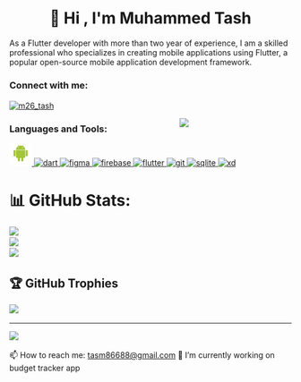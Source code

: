 
<div align = "center">
   <h1>👋 Hi , I'm Muhammed Tash</h1>
</div>



As a Flutter developer with more than two year of experience, I am a skilled professional who specializes in creating mobile applications using Flutter, a popular open-source mobile application development framework.
<div >
<h3 align="left">Connect with me:</h3>
<p align="left">
<a href="https://instagram.com/m26_tash" target="blank"><img align="center" src="https://raw.githubusercontent.com/rahuldkjain/github-profile-readme-generator/master/src/images/icons/Social/instagram.svg" alt="m26_tash" height="30" width="40" /></a>
</p>

   <img align = "right" src = "https://camo.githubusercontent.com/8bf6f6d78abc81fcf9c49f10649423e73ea44bc248e83aaae8759d401c829a84/68747470733a2f2f70687973696373677572756b756c2e66696c65732e776f726470726573732e636f6d2f323031392f30322f6368617261637465722d312e676966" width = "200">

</div>

<h3 align="left">Languages and Tools:</h3>
<p align="left"> <a href="https://developer.android.com" target="_blank" rel="noreferrer"> <img src="https://raw.githubusercontent.com/devicons/devicon/master/icons/android/android-original-wordmark.svg" alt="android" width="40" height="40"/> </a> <a href="https://dart.dev" target="_blank" rel="noreferrer"> <img src="https://www.vectorlogo.zone/logos/dartlang/dartlang-icon.svg" alt="dart" width="40" height="40"/> </a> <a href="https://www.figma.com/" target="_blank" rel="noreferrer"> <img src="https://www.vectorlogo.zone/logos/figma/figma-icon.svg" alt="figma" width="40" height="40"/> </a> <a href="https://firebase.google.com/" target="_blank" rel="noreferrer"> <img src="https://www.vectorlogo.zone/logos/firebase/firebase-icon.svg" alt="firebase" width="40" height="40"/> </a> <a href="https://flutter.dev" target="_blank" rel="noreferrer"> <img src="https://www.vectorlogo.zone/logos/flutterio/flutterio-icon.svg" alt="flutter" width="40" height="40"/> </a> <a href="https://git-scm.com/" target="_blank" rel="noreferrer"> <img src="https://www.vectorlogo.zone/logos/git-scm/git-scm-icon.svg" alt="git" width="40" height="40"/> </a> <a href="https://www.sqlite.org/" target="_blank" rel="noreferrer"> <img src="https://www.vectorlogo.zone/logos/sqlite/sqlite-icon.svg" alt="sqlite" width="40" height="40"/> </a> <a href="https://www.adobe.com/products/xd.html" target="_blank" rel="noreferrer"> <img src="https://cdn.worldvectorlogo.com/logos/adobe-xd.svg" alt="xd" width="40" height="40"/> </a> </p>

# 📊 GitHub Stats:
![](https://github-readme-stats.vercel.app/api?username=M26Tash&theme=dark&hide_border=false&include_all_commits=false&count_private=false)<br/>
![](https://github-readme-streak-stats.herokuapp.com/?user=M26Tash&theme=dark&hide_border=false)<br/>
![](https://github-readme-stats.vercel.app/api/top-langs/?username=M26Tash&theme=dark&hide_border=false&include_all_commits=false&count_private=false&layout=compact)
<p></p>


## 🏆 GitHub Trophies
![](https://github-profile-trophy.vercel.app/?username=M26Tash&theme=radical&no-frame=true&no-bg=false&margin-w=4)

---
[![](https://visitcount.itsvg.in/api?id=M26Tash&icon=2&color=7)](https://visitcount.itsvg.in)

<!-- Proudly created with GPRM ( https://gprm.itsvg.in ) -->
<!--
**M26Tash/M26Tash** is a ✨ _special_ ✨ repository because its `README.md` (this file) appears on your GitHub profile.

Here are some ideas to get you started:

- 
- 🌱 I’m currently learning ...
- 👯 I’m looking to collaborate on ...
- 🤔 I’m looking for help with ...
- 💬 Ask me about ...

- 😄 Pronouns: ...
- ⚡ Fun fact: ...
-->
📫 How to reach me: tasm86688@gmail.com
🔭 I’m currently working on budget tracker app
